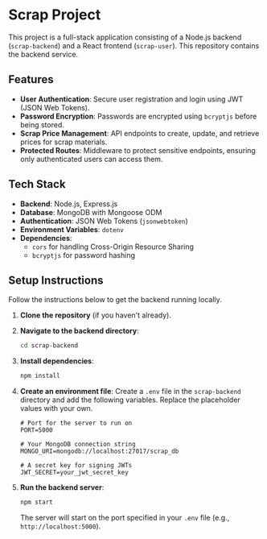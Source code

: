 # Scrap Project

This project is a full-stack application consisting of a Node.js backend (`scrap-backend`) and a React frontend (`scrap-user`). This repository contains the backend service.

## Features

- **User Authentication**: Secure user registration and login using JWT (JSON Web Tokens).
- **Password Encryption**: Passwords are encrypted using `bcryptjs` before being stored.
- **Scrap Price Management**: API endpoints to create, update, and retrieve prices for scrap materials.
- **Protected Routes**: Middleware to protect sensitive endpoints, ensuring only authenticated users can access them.

## Tech Stack

- **Backend**: Node.js, Express.js
- **Database**: MongoDB with Mongoose ODM
- **Authentication**: JSON Web Tokens (`jsonwebtoken`)
- **Environment Variables**: `dotenv`
- **Dependencies**:
  - `cors` for handling Cross-Origin Resource Sharing
  - `bcryptjs` for password hashing

## Setup Instructions

Follow the instructions below to get the backend running locally.

1.  **Clone the repository** (if you haven't already).

2.  **Navigate to the backend directory**:
    ```sh
    cd scrap-backend
    ```

3.  **Install dependencies**:
    ```sh
    npm install
    ```

4.  **Create an environment file**:
    Create a `.env` file in the `scrap-backend` directory and add the following variables. Replace the placeholder values with your own.
    ```env
    # Port for the server to run on
    PORT=5000

    # Your MongoDB connection string
    MONGO_URI=mongodb://localhost:27017/scrap_db

    # A secret key for signing JWTs
    JWT_SECRET=your_jwt_secret_key
    ```

5.  **Run the backend server**:
    ```sh
    npm start
    ```
    The server will start on the port specified in your `.env` file (e.g., `http://localhost:5000`).

